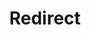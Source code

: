 ﻿---
layout: src/layouts/Redirect.astro
title: Redirect
redirect: /docs/octopus-rest-api/cli/octopus-task-wait
pubDate:  2023-01-01
navSearch: false
navSitemap: false
navMenu: false
---
